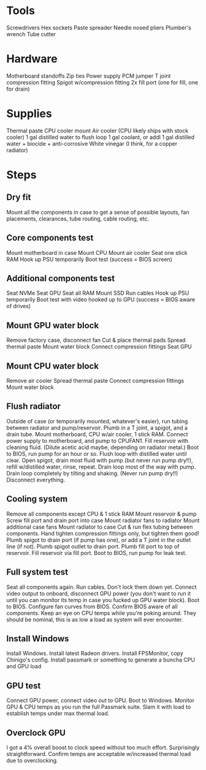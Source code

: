 # Tools
Screwdrivers
Hex sockets
Paste spreader
Needle nosed pliers
Plumber's wrench
Tube cutter

# Hardware
Motherboard standoffs
Zip ties
Power supply PCM jumper
T joint compression fitting
Spigot w/compression fitting
2x fill port (one for fill, one for drain)

# Supplies
Thermal paste
CPU cooler mount
Air cooler (CPU likely ships with stock cooler)
1 gal distilled water to flush loop
1 gal coolant, or addl 1 gal distilled water + biocide + anti-corrosive
White vinegar (I think, for a copper radiator)

# Steps

## Dry fit
Mount all the components in case to get a sense of possible layouts, fan placements, clearances, tube routing, cable routing, etc.

## Core components test
Mount motherboard in case
Mount CPU
Mount air cooler
Seat one stick RAM
Hook up PSU temporarily
Boot test (success = BIOS screen)

## Additional components test
Seat NVMe
Seat GPU
Seat all RAM
Mount SSD
Run cables
Hook up PSU temporarily
Boot test with video hooked up to GPU (success = BIOS aware of drives)

## Mount GPU water block
Remove factory case, disconnect fan
Cut & place thermal pads
Spread thermal paste
Mount water block
Connect compression fittings
Seat GPU

## Mount CPU water block
Remove air cooler
Spread thermal paste
Connect compression fittings
Mount water block

## Flush radiator
Outside of case (or temporarily mounted, whatever's easier), run tubing between radiator and pump/reservoir. Plumb in a T joint, a spigot, and a drain tube.
Mount motherboard, CPU w/air cooler, 1 stick RAM.
Connect power supply to motherboard, and pump to CPUFAN1.
Fill reservoir with cleaning fluid. (Dilute acetic acid maybe, depending on radiator metal.)
Boot to BIOS, run pump for an hour or so.
Flush loop with distilled water until clear. Open spigot, drain most fluid with pump (but never run pump dry!!), refill w/distilled water, rinse, repeat.
Drain loop most of the way with pump. Drain loop completely by tilting and shaking. (Never run pump dry!!)
Disconnect everything.

## Cooling system
Remove all components except CPU & 1 stick RAM
Mount reservoir & pump
Screw fill port and drain port into case
Mount radiator fans to radiator
Mount additional case fans
Mount radiator to case
Cut & run flex tubing between components. Hand tighten compression fittings only, but tighten them good!
Plumb spigot to drain port (if pump has one), or add a T joint in the outlet line (if not).
Plumb spigot outlet to drain port.
Plumb fill port to top of reservoir.
Fill reservoir via fill port.
Boot to BIOS, run pump for leak test.

## Full system test
Seat all components again.
Run cables. Don't lock them down yet.
Connect video output to onboard, disconnect GPU power (you don't want to run it until you can monitor its temp in case you fucked up GPU water block).
Boot to BIOS.
Configure fan curves from BIOS.
Confirm BIOS aware of all components.
Keep an eye on CPU temps while you're poking around. They should be nominal, this is as low a load as system will ever encounter.

## Install Windows
Install Windows.
Install latest Radeon drivers.
Install FPSMonitor, copy Chinigo's config.
Install passmark or something to generate a buncha CPU and GPU load

## GPU test
Connect GPU power, connect video out to GPU.
Boot to Windows.
Monitor GPU & CPU temps as you run the full Passmark suite. Slam it with load to establish temps under max thermal load.

## Overclock GPU
I got a 4% overall boost to clock speed without too much effort. Surprisingly straightforward.
Confirm temps are acceptable w/increased thermal load due to overclocking.
